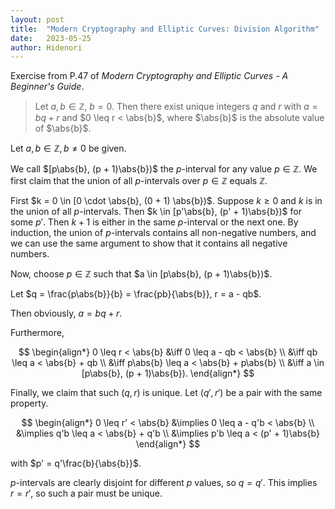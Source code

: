 ```yaml
---
layout: post
title:  "Modern Cryptography and Elliptic Curves: Division Algorithm"
date:   2023-05-25
author: Hidenori
---
```


Exercise from P.47 of _Modern Cryptography and Elliptic Curves - A Beginner's Guide_.

> Let $a, b \in \mathbb{Z}$, $b = 0$. Then there exist unique integers $q$ and $r$ with $a = bq + r$ and $0 \leq r < \abs{b}$, where $\abs{b}$ is the absolute value of $\abs{b}$.

Let $a, b \in \mathbb{Z}, b \ne 0$ be given.

We call $[p\abs{b}, (p + 1)\abs{b})$ the $p$-interval for any value $p \in \mathbb{Z}$.
We first claim that the union of all $p$-intervals over $p \in \mathbb{Z}$ equals $\mathbb{Z}$.

First $k = 0 \in [0 \cdot \abs{b}, (0 + 1) \abs{b})$.
Suppose $k \geq 0$ and $k$ is in the union of all $p$-intervals.
Then $k \in [p'\abs{b}, (p' + 1)\abs{b})$ for some $p'$.
Then $k + 1$ is either in the same $p$-interval or the next one.
By induction, the union of $p$-intervals contains all non-negative numbers, and we can use the same argument to show that it contains all negative numbers.

Now, choose $p \in \mathbb{Z}$ such that $a \in [p\abs{b}, (p + 1)\abs{b})$.

Let $q = \frac{p\abs{b}}{b} = \frac{pb}{\abs{b}}, r = a - qb$.

Then obviously, $a = bq + r$.

Furthermore,

$$
\begin{align*}
    0 \leq r < \abs{b}
    &\iff 0 \leq a - qb < \abs{b} \\
    &\iff qb \leq a < \abs{b} + qb \\
    &\iff p\abs{b} \leq a < \abs{b} + p\abs{b} \\
    &\iff a \in [p\abs{b}, (p + 1)\abs{b}).
\end{align*}
$$


Finally, we claim that such $(q, r)$ is unique.
Let $(q', r')$ be a pair with the same property.


$$
\begin{align*}
    0 \leq r' < \abs{b}
    &\implies 0 \leq a - q'b < \abs{b} \\
    &\implies q'b \leq a < \abs{b} + q'b \\
    &\implies p'b \leq a < (p' + 1)\abs{b}
\end{align*}
$$

with $p' = q'\frac{b}{\abs{b}}$.

$p$-intervals are clearly disjoint for different $p$ values, so $q = q'$.
This implies $r = r'$, so such a pair must be unique.

